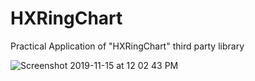 # HXRingChart
Practical Application of "HXRingChart" third party library


![Screenshot 2019-11-15 at 12 02 43 PM](https://user-images.githubusercontent.com/38103919/68921930-427ef600-07a0-11ea-87fc-f3a6fc342fb8.png)
